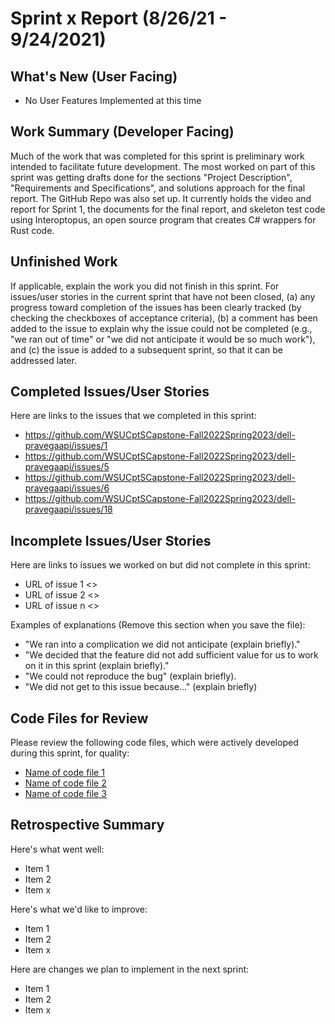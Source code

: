 # Sprint x Report (8/26/21 - 9/24/2021)

## What's New (User Facing)
 * No User Features Implemented at this time

## Work Summary (Developer Facing)
  Much of the work that was completed for this sprint is preliminary work intended to facilitate future development. The most worked on part of this sprint was getting drafts done for the sections "Project Description", "Requirements and Specifications", and solutions approach for the final report. The GitHub Repo was also set up. It currently holds the video and report for Sprint 1, the documents for the final report, and skeleton test code using Interoptopus, an open source program that creates C# wrappers for Rust code.

## Unfinished Work
If applicable, explain the work you did not finish in this sprint. For issues/user stories in the current sprint that have not been closed, (a) any progress toward completion of the issues has been clearly tracked (by checking the checkboxes of  acceptance criteria), (b) a comment has been added to the issue to explain why the issue could not be completed (e.g., "we ran out of time" or "we did not anticipate it would be so much work"), and (c) the issue is added to a subsequent sprint, so that it can be addressed later.

## Completed Issues/User Stories
Here are links to the issues that we completed in this sprint:

 * https://github.com/WSUCptSCapstone-Fall2022Spring2023/dell-pravegaapi/issues/1
 * https://github.com/WSUCptSCapstone-Fall2022Spring2023/dell-pravegaapi/issues/5
 * https://github.com/WSUCptSCapstone-Fall2022Spring2023/dell-pravegaapi/issues/6
 * https://github.com/WSUCptSCapstone-Fall2022Spring2023/dell-pravegaapi/issues/18


 
 ## Incomplete Issues/User Stories
 Here are links to issues we worked on but did not complete in this sprint:
 
 * URL of issue 1 <<One sentence explanation of why issue was not completed>>
 * URL of issue 2 <<One sentence explanation of why issue was not completed>>
 * URL of issue n <<One sentence explanation of why issue was not completed>>
 
 Examples of explanations (Remove this section when you save the file):
  * "We ran into a complication we did not anticipate (explain briefly)." 
  * "We decided that the feature did not add sufficient value for us to work on it in this sprint (explain briefly)."
  * "We could not reproduce the bug" (explain briefly).
  * "We did not get to this issue because..." (explain briefly)

## Code Files for Review
Please review the following code files, which were actively developed during this sprint, for quality:
 * [Name of code file 1](https://github.com/your_repo/file_extension)
 * [Name of code file 2](https://github.com/your_repo/file_extension)
 * [Name of code file 3](https://github.com/your_repo/file_extension)
 
## Retrospective Summary
Here's what went well:
  * Item 1
  * Item 2
  * Item x
 
Here's what we'd like to improve:
   * Item 1
   * Item 2
   * Item x
  
Here are changes we plan to implement in the next sprint:
   * Item 1
   * Item 2
   * Item x